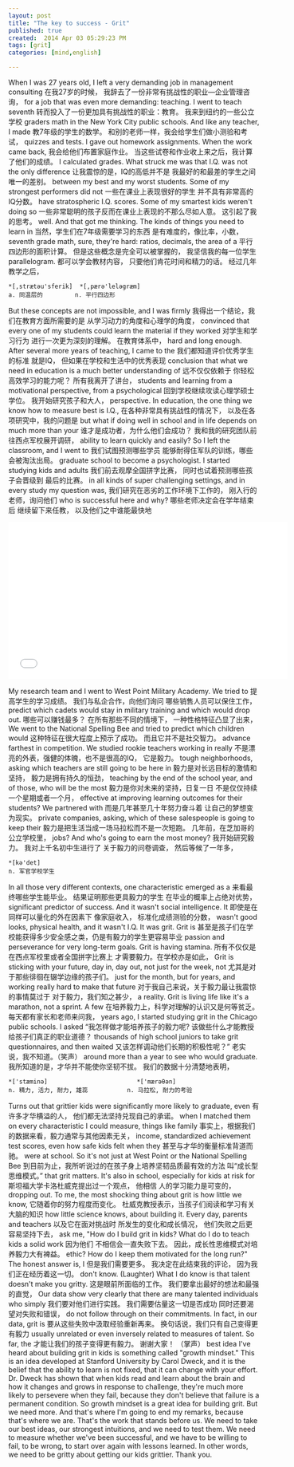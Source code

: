 ```yaml
---
layout: post
title: "The key to success - Grit"
published: true
created:  2014 Apr 03 05:29:23 PM
tags: [grit]
categories: [mind,english]

---
```


When I was 27 years old, I left a very demanding job in management consulting                                                   在我27岁的时候， 我辞去了一份非常有挑战性的职业—企业管理咨询，
for a job that was even more demanding: teaching.  I went to teach seventh                                                      转而投入了一份更加具有挑战性的职业：教育。 我来到纽约的一些公立学校
graders math in the New York City public schools.  And like any teacher, I made                                                 教7年级的学生的数学。 和别的老师一样，我会给学生们做小测验和考试，
quizzes and tests.  I gave out homework assignments.  When the work came back,                                                  我会给他们布置家庭作业。 当这些试卷和作业收上来之后，我计算了他们的成绩。
I calculated grades.  What struck me was that I.Q. was not the only difference                                                  让我震惊的是，IQ的高低并不是 我最好的和最差的学生之间唯一的差别。
between my best and my worst students.  Some of my strongest performers did not                                                 一些在课业上表现很好的学生 并不具有非常高的IQ分数。
have stratospheric I.Q. scores.  Some of my smartest kids weren't doing so                                                      一些非常聪明的孩子反而在课业上表现的不那么尽如人意。 这引起了我的思考。
well.  And that got me thinking.  The kinds of things you need to learn in                                                      当然，学生们在7年级需要学习的东西 是有难度的，像比率，小数，
seventh grade math, sure, they're hard: ratios, decimals, the area of a                                                         平行四边形的面积计算。 但是这些概念是完全可以被掌握的， 我坚信我的每一位学生
parallelogram.                                                                                                                  都可以学会教材内容， 只要他们肯花时间和精力的话。 经过几年教学之后，

    *[,strætәu'sferik]  *[,pærә'lelәgræm]                                                                                       
    a. 同温层的         n. 平行四边形                                                                                           
                                                                                                                                
But these concepts are not impossible, and I was firmly                                                                         我得出一个结论，我们在教育方面所需要的是 从学习动力的角度和心理学的角度，
convinced that every one of my students could learn the material if they worked                                                 对学生和学习行为 进行一次更为深刻的理解。 在教育体系中，
hard and long enough.  After several more years of teaching, I came to the                                                      我们都知道评价优秀学生的标准 就是IQ， 但如果在学校和生活中的优秀表现
conclusion that what we need in education is a much better understanding of                                                     远不仅仅依赖于 你轻松高效学习的能力呢？ 所有我离开了讲台，
students and learning from a motivational perspective, from a psychological                                                     回到学校继续攻读心理学硕士学位。 我开始研究孩子和大人，
perspective.  In education, the one thing we know how to measure best is I.Q.,                                                  在各种非常具有挑战性的情况下， 以及在各项研究中，我的问题是
but what if doing well in school and in life depends on much more than your                                                     谁才是成功者，为什么他们会成功？ 我和我的研究团队前往西点军校展开调研，
ability to learn quickly and easily?  So I left the classroom, and I went to                                                    我们试图预测哪些学员 能够耐得住军队的训练，哪些会被淘汰出局。
graduate school to become a psychologist.  I started studying kids and adults                                                   我们前去观摩全国拼字比赛， 同时也试着预测哪些孩子会晋级到 最后的比赛。
in all kinds of super challenging settings, and in every study my question was,                                                 我们研究在恶劣的工作环境下工作的， 刚入行的老师，询问他们
who is successful here and why?                                                                                                 哪些老师决定会在学年结束后 继续留下来任教， 以及他们之中谁能最快地

<iframe width="560" height="315" src="//www.youtube.com/embed/H14bBuluwB8" frameborder="0" allowfullscreen></iframe>

My research team and I went to West Point Military Academy.  We tried to                                                        提高学生的学习成绩。 我们与私企合作，向他们询问 哪些销售人员可以保住工作，
predict which cadets would stay in military training and which would drop out.                                                  哪些可以赚钱最多？ 在所有那些不同的情境下， 一种性格特征凸显了出来，
We went to the National Spelling Bee and tried to predict which children would                                                  这种特征在很大程度上预示了成功。 而且它并不是社交智力。
advance farthest in competition.  We studied rookie teachers working in really                                                  不是漂亮的外表，强健的体魄，也不是很高的IQ， 它是毅力。
tough neighborhoods, asking which teachers are still going to be here in                                                        毅力是对长远目标的激情和坚持， 毅力是拥有持久的恒劲，
teaching by the end of the school year, and of those, who will be the most                                                      毅力是你对未来的坚持，日复一日 不是仅仅持续一个星期或者一个月，
effective at improving learning outcomes for their students?  We partnered with                                                 而是几年甚至几十年努力奋斗着 让自己的梦想变为现实。
private companies, asking, which of these salespeople is going to keep their                                                    毅力是把生活当成一场马拉松而不是一次短跑。 几年前，在芝加哥的公立学校里，
jobs?  And who's going to earn the most money?                                                                                  我开始研究毅力。 我对上千名初中生进行了 关于毅力的问卷调查， 然后等候了一年多，

    *[kә'det]                                                                                                                   
    n. 军官学校学生                                                                                                             

In all those very different contexts, one characteristic emerged as a                                                           来看最终哪些学生能毕业。 结果证明那些更具毅力的学生 在毕业的概率上占绝对优势，
significant predictor of success.  And it wasn't social intelligence.  It                                                       即使是在同样可以量化的外在因素下 像家庭收入， 标准化成绩测验的分数，
wasn't good looks, physical health, and it wasn't I.Q.  It was grit.  Grit is                                                   甚至是孩子们在学校能获得多少安全感之类，仍是有毅力的学生更容易毕业
passion and perseverance for very long-term goals.  Grit is having stamina.                                                     所有不仅仅是在西点军校里或者全国拼字比赛上 才需要毅力。在学校亦是如此，
Grit is sticking with your future, day in, day out, not just for the week, not                                                  尤其是对于那些徘徊在辍学边缘的孩子们。
just for the month, but for years, and working really hard to make that future                                                  对于我自己来说，关于毅力最让我震惊的事情莫过于 对于毅力，我们知之甚少，
a reality.  Grit is living life like it's a marathon, not a sprint.  A few                                                      在培养毅力上，科学对理解的认识又是何等贫乏。 每天都有家长和老师来问我，
years ago, I started studying grit in the Chicago public schools.  I asked                                                      “我怎样做才能培养孩子的毅力呢?  该做些什么才能教授给孩子们真正的职业道德？
thousands of high school juniors to take grit questionnaires, and then waited                                                   又该怎样调动他们长期的积极性呢？” 老实说，我不知道。（笑声）
around more than a year to see who would graduate.                                                                              我所知道的是，才华并不能使你坚韧不拔。 我们的数据十分清楚地表明，

    *['stæminә]                         *['mærәθәn]                                                                             
    n. 精力, 活力, 耐力, 雄蕊           n. 马拉松, 耐力的考验                                                                   

Turns out that grittier kids were significantly more likely to graduate, even                                                   有许多才华横溢的人， 他们都无法坚持兑现自己的承诺。
when I matched them on every characteristic I could measure, things like family                                                 事实上，根据我们的数据来看，毅力通常与其他因素无关，
income, standardized achievement test scores, even how safe kids felt when they                                                 甚至与才华的衡量标准背道而驰。
were at school.  So it's not just at West Point or the National Spelling Bee                                                    到目前为止，我所听说过的在孩子身上培养坚韧品质最有效的方法 叫“成长型思维模式。”
that grit matters.  It's also in school, especially for kids at risk for                                                        斯坦福大学卡洛杜威克提出过一个观点， 他相信 人的学习能力是可变的，
dropping out.  To me, the most shocking thing about grit is how little we know,                                                 它随着你的努力程度而变化。 杜威克教授表示，当孩子们阅读和学习有关大脑的知识
how little science knows, about building it.  Every day, parents and teachers                                                   以及它在面对挑战时 所发生的变化和成长情况， 他们失败之后更容易坚持下去，
ask me, "How do I build grit in kids?  What do I do to teach kids a solid work                                                  因为他们 不相信会一直失败下去。 因此，成长性思维模式对培养毅力大有裨益。
ethic?  How do I keep them motivated for the long run?" The honest answer is, I                                                 但是我们需要更多。 我决定在此结束我的评论， 因为我们正在经历着这一切。
don't know.  (Laughter) What I do know is that talent doesn't make you gritty.                                                  这是眼前所面临的工作。 我们要拿出最好的想法和最强的直觉，
Our data show very clearly that there are many talented individuals who simply                                                  我们要对他们进行实践。 我们需要估量这一切是否成功 同时还要渴望对失败和错误，
do not follow through on their commitments.  In fact, in our data, grit is                                                      要从这些失败中汲取经验重新再来。 换句话说，我们只有自己变得更有毅力
usually unrelated or even inversely related to measures of talent.  So far, the                                                 才能让我们的孩子变得更有毅力。 谢谢大家！ （掌声）
best idea I've heard about building grit in kids is something called "growth
mindset." This is an idea developed at Stanford University by Carol Dweck, and
it is the belief that the ability to learn is not fixed, that it can change
with your effort.  Dr. Dweck has shown that when kids read and learn about the
brain and how it changes and grows in response to challenge, they're much more
likely to persevere when they fail, because they don't believe that failure is
a permanent condition.  So growth mindset is a great idea for building grit.
But we need more.  And that's where I'm going to end my remarks, because that's
where we are.  That's the work that stands before us.  We need to take our best
ideas, our strongest intuitions, and we need to test them.  We need to measure
whether we've been successful, and we have to be willing to fail, to be wrong,
to start over again with lessons learned.  In other words, we need to be gritty
about getting our kids grittier.  Thank you.
